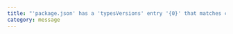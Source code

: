 ```yaml
---
title: "'package.json' has a 'typesVersions' entry '{0}' that matches compiler version '{1}', looking for a pattern to match module name '{2}'."
category: message
---
```


